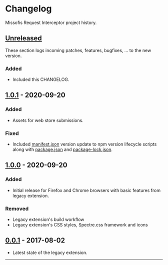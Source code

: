# Changelog

Missofis Request Interceptor project history.

## [Unreleased][]

These section logs incoming patches, features, bugfixes, ... to the new version.

### Added

- Included this CHANGELOG.

## [1.0.1][] - 2020-09-20

### Added

- Assets for web store submissions.

### Fixed

- Included [manifest.json](../extension/manifest.json) version update to npm version lifecycle scripts along with [package.json](../extension/package.json) and [package-lock.json](../extension/package-lock.json).

## [1.0.0][] - 2020-09-20

### Added

- Initial release for Firefox and Chrome browsers with basic features from legacy extension.

### Removed

- Legacy extension's build workflow
- Legacy extension's CSS styles, Spectre.css framework and icons

## [0.0.1][0.0.1] - 2017-08-02

- Latest state of the legacy extension.

---

[unreleased]: https://github.com/xkema/missofis-request-interceptor/compare/v1.0.1...development
[1.0.1]: https://github.com/xkema/missofis-request-interceptor/compare/v1.0.0...v1.0.1
[1.0.0]: https://github.com/xkema/missofis-request-interceptor/compare/v0.0.1...v1.0.0
[0.0.1]: https://github.com/xkema/missofis-request-interceptor/releases/tag/v0.0.1